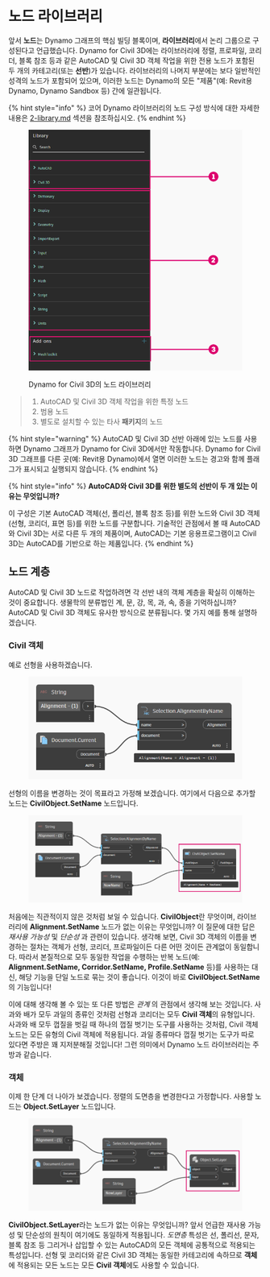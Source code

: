 # 노드 라이브러리

앞서 **노드**는 Dynamo 그래프의 핵심 빌딩 블록이며, **라이브러리**에서 논리 그룹으로 구성된다고 언급했습니다. Dynamo for Civil 3D에는 라이브러리에 정렬, 프로파일, 코리더, 블록 참조 등과 같은 AutoCAD 및 Civil 3D 객체 작업을 위한 전용 노드가 포함된 두 개의 카테고리(또는 **선반**)가 있습니다. 라이브러리의 나머지 부분에는 보다 일반적인 성격의 노드가 포함되어 있으며, 이러한 노드는 Dynamo의 모든 "제품"(예: Revit용 Dynamo, Dynamo Sandbox 등) 간에 일관됩니다.

{% hint style="info" %} 코어 Dynamo 라이브러리의 노드 구성 방식에 대한 자세한 내용은 [2-library.md](../3\_user\_interface/2-library.md "mention") 섹션을 참조하십시오. {% endhint %}

<figure><img src="../.gitbook/assets/c3d-node-library.png" alt="" width="563"><figcaption><p>Dynamo for Civil 3D의 노드 라이브러리</p></figcaption></figure>

> 1. AutoCAD 및 Civil 3D 객체 작업을 위한 특정 노드
> 2. 범용 노드
> 3. 별도로 설치할 수 있는 타사 **패키지**의 노드

{% hint style="warning" %} AutoCAD 및 Civil 3D 선반 아래에 있는 노드를 사용하면 Dynamo 그래프가 Dynamo for Civil 3D에서만 작동합니다. Dynamo for Civil 3D 그래프를 다른 곳(예: Revit용 Dynamo)에서 열면 이러한 노드는 경고와 함께 플래그가 표시되고 실행되지 않습니다. {% endhint %}

{% hint style="info" %} **AutoCAD와 Civil 3D를 위한 별도의 선반이 두 개 있는 이유는 무엇입니까?**

이 구성은 기본 AutoCAD 객체(선, 폴리선, 블록 참조 등)를 위한 노드와 Civil 3D 객체(선형, 코리더, 표면 등)를 위한 노드를 구분합니다. 기술적인 관점에서 볼 때 AutoCAD와 Civil 3D는 서로 다른 두 개의 제품이며, AutoCAD는 기본 응용프로그램이고 Civil 3D는 AutoCAD를 기반으로 하는 제품입니다. {% endhint %}

## 노드 계층

AutoCAD 및 Civil 3D 노드로 작업하려면 각 선반 내의 객체 계층을 확실히 이해하는 것이 중요합니다. 생물학의 분류법인 계, 문, 강, 목, 과, 속, 종을 기억하십니까? AutoCAD 및 Civil 3D 객체도 유사한 방식으로 분류됩니다. 몇 가지 예를 통해 설명하겠습니다.

### Civil 객체

예로 선형을 사용하겠습니다.

<figure><img src="../.gitbook/assets/c3d-node-library-alignment.png" alt=""><figcaption></figcaption></figure>

선형의 이름을 변경하는 것이 목표라고 가정해 보겠습니다. 여기에서 다음으로 추가할 노드는 **CivilObject.SetName** 노드입니다.

<figure><img src="../.gitbook/assets/c3d-node-library-alignment-set-name (1).png" alt=""><figcaption></figcaption></figure>

처음에는 직관적이지 않은 것처럼 보일 수 있습니다. **CivilObject**란 무엇이며, 라이브러리에 **Alignment.SetName** 노드가 없는 이유는 무엇입니까? 이 질문에 대한 답은 _재사용 가능성_ 및 _단순성_ 과 관련이 있습니다. 생각해 보면, Civil 3D 객체의 이름을 변경하는 절차는 객체가 선형, 코리더, 프로파일이든 다른 어떤 것이든 관계없이 동일합니다. 따라서 본질적으로 모두 동일한 작업을 수행하는 반복 노드(예: **Alignment.SetName, Corridor.SetName, Profile.SetName** 등)를 사용하는 대신, 해당 기능을 단일 노드로 묶는 것이 좋습니다. 이것이 바로 **CivilObject.SetName**의 기능입니다!

이에 대해 생각해 볼 수 있는 또 다른 방법은 _관계_ 의 관점에서 생각해 보는 것입니다. 사과와 배가 모두 과일의 종류인 것처럼 선형과 코리더는 모두 **Civil 객체**의 유형입니다. 사과와 배 모두 껍질을 벗길 때 하나의 껍질 벗기는 도구를 사용하는 것처럼, Civil 객체 노드는 모든 유형의 Civil 객체에 적용됩니다. 과일 종류마다 껍질 벗기는 도구가 따로 있다면 주방은 꽤 지저분해질 것입니다! 그런 의미에서 Dynamo 노드 라이브러리는 주방과 같습니다.

### 객체

이제 한 단계 더 나아가 보겠습니다. 정렬의 도면층을 변경한다고 가정합니다. 사용할 노드는 **Object.SetLayer** 노드입니다.

<figure><img src="../.gitbook/assets/c3d-node-library-alignment-set-layer.png" alt=""><figcaption></figcaption></figure>

**CivilObject.SetLayer**라는 노드가 없는 이유는 무엇입니까? 앞서 언급한 재사용 가능성 및 단순성의 원칙이 여기에도 동일하게 적용됩니다. _도면층_ 특성은 선, 폴리선, 문자, 블록 참조 등 그리거나 삽입할 수 있는 AutoCAD의 모든 객체에 공통적으로 적용되는 특성입니다. 선형 및 코리더와 같은 Civil 3D 객체는 동일한 카테고리에 속하므로 **객체**에 적용되는 모든 노드는 모든 **Civil 객체**에도 사용할 수 있습니다.

